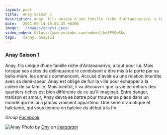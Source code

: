 ```yaml
---
layout: post
title:  Anay Saison 1
description: Anay, fils unique d'une famille riche d'Antananarivo, a tout pour lui. Mais lorsque ses actes de délinquance le conduisent à être mis à la porte par sa belle-mère, les ennuis commencent...
date:   2021-06-14 15:01:35 +0300
image:  '/images/anays1.jpeg'
video_embed: https://www.youtube.com/embed/jhw5FVQwSks
tags:   [anay, anays1]
---
```


### Anay Saison 1

Anay, fils unique d'une famille riche d'Antananarivo, a tout pour lui. Mais lorsque ses actes de délinquance le conduisent à être mis à la porte par sa belle-mère, les ennuis commencent. Accusé d'avoir eu une relation interdite avec sa demi-soeur, Anay est obligé de fuir la ville pour échapper à la colère de sa famille. Mais bientôt, il va découvrir que la vie en dehors des quartiers riches est bien différente de ce qu'il imaginait. Entre danger, trahison et amour, Anay devra se battre pour trouver sa place dans un monde qui ne lui a jamais vraiment appartenu. Une série dramatique et haletante, qui vous tiendra en haleine du début à la fin.

*Group  [Facebook](https://www.facebook.com/groups/310235124087699)*

![Anay]({{site.baseurl}}/images/anays1-full.jpeg)
*Photo by [Ony](https://www.facebook.com/ony.andriananantany) on [Instagram](https://www.instagram.com/sary.comfilms/)*
